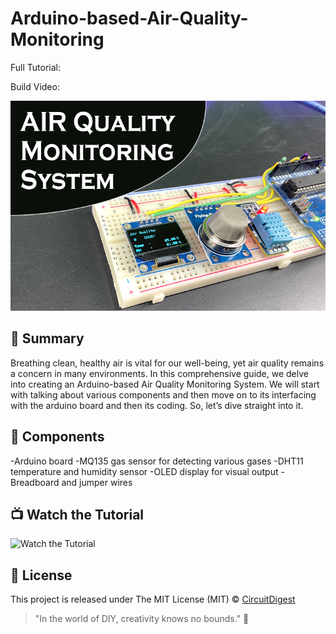 # Arduino-based-Air-Quality-Monitoring

Full Tutorial: 

Build Video: 

![Arduino-based-Air-Quality-Monitoring-System](https://github.com/Circuit-Digest/Arduino-based-Air-Quality-Monitoring/blob/main/images/Air-quality-monitoring-system.jpg)

## 📜 Summary


Breathing clean, healthy air is vital for our well-being, yet air quality remains a concern in many environments. In this comprehensive guide, we delve into creating an Arduino-based Air Quality Monitoring System. We will start with talking about various components and then move on to its interfacing with the arduino board and then its coding. So, let’s dive straight into it.


## 🧰 Components

-Arduino board
-MQ135 gas sensor for detecting various gases
-DHT11 temperature and humidity sensor
-OLED display for visual output
-Breadboard and jumper wires


## 📺 Watch the Tutorial

![Watch the Tutorial](https://github.com/Circuit-Digest/Arduino-based-Air-Quality-Monitoring/blob/main/images/gifworkingaqms.gif)

## 📝 License

This project is released under The MIT License (MIT) © [CircuitDigest](https://github.com/circuit-digest)

> "In the world of DIY, creativity knows no bounds." 🎨
